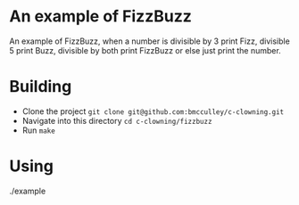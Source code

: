 # An example of FizzBuzz

An example of FizzBuzz, when a number is divisible by 3 print Fizz,
divisible 5 print Buzz, divisible by both print FizzBuzz or else 
just print the number.

# Building

 * Clone the project `git clone git@github.com:bmcculley/c-clowning.git`
 * Navigate into this directory `cd c-clowning/fizzbuzz` 
 * Run `make`

# Using

./example